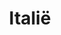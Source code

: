 ---
title: "Italië"
introtext: "Italië is een land waar je voor vrijwel iedere soort vakantie terecht kan: van zon- tot skivakantie, en van stedentrip tot kampeertrip. Het hele jaar door is Italië een populaire vakantiebestemming. De Alpen vormen een perfect skigebied tijdens de wintermaanden, maar ook een bezoekje aan de kerstmarkten in Turijn kunnen niet ontbreken in december. In de zomer reizen veel toeristen af naar het noordelijk gelegen Gardameer, Comomeer en Lago Maggiore. In het zuiden van Italië vind je regio’s die nog weinig toeristisch zijn, en natuurlijk het prachtige Sicilië! Lekker eten en drinken, cultuur snuiven, zonnebaden of skiën, Italië biedt voor ieder wat wils.

Viva la dolce vita!
"
introimage: "https://lh3.googleusercontent.com/l-TwRYaNaGDtIFHYEiGq1G8JiiND8C6eAdEqiBWG1aZGJQdqsNnB9E-Odkj5yXHQLX-Kc1vt7gOloSvvvhwpKFtJDgaTYp4KlQXYuwBcfGNc4vZ5i-8oUe2zr5dMkaJDAmkrWPRHtw=w2400"
surface: "301.000"
inhabitants: "60.600.000"
rate: "1"
valuta: "euro"
bigmac_index: "€ 3,42"
---